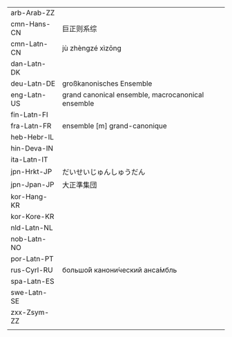 | | | |
|-|-|-|
| arb-Arab-ZZ |  |  |
| cmn-Hans-CN | 巨正则系综 |  |
| cmn-Latn-CN | jù zhèngzé xìzōng |  |
| dan-Latn-DK |  |  |
| deu-Latn-DE | großkanonisches Ensemble |  |
| eng-Latn-US | grand canonical ensemble, macrocanonical ensemble |  |
| fin-Latn-FI |  |  |
| fra-Latn-FR | ensemble [m] grand-canonique |  |
| heb-Hebr-IL |  |  |
| hin-Deva-IN |  |  |
| ita-Latn-IT |  |  |
| jpn-Hrkt-JP | だいせいじゅんしゅうだん |  |
| jpn-Jpan-JP | 大正準集団 |  |
| kor-Hang-KR |  |  |
| kor-Kore-KR |  |  |
| nld-Latn-NL |  |  |
| nob-Latn-NO |  |  |
| por-Latn-PT |  |  |
| rus-Cyrl-RU | большо́й канони́ческий анса́мбль |  |
| spa-Latn-ES |  |  |
| swe-Latn-SE |  |  |
| zxx-Zsym-ZZ |  |  |
|  |  |  |